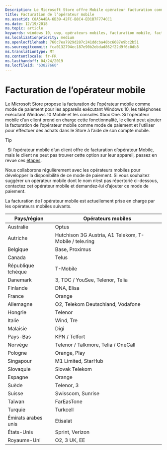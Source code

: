 ```yaml
---
Description: Le Microsoft Store offre Mobile opérateur facturation comme mode de paiement pour les opérateurs de téléphonie mobile qui prennent en charge cette fonctionnalité.
title: Facturation de l’opérateur mobile
ms.assetid: C8A5A4BA-6B39-42FC-B8C4-ED1B7F774CC1
ms.date: 12/19/2018
ms.topic: article
keywords: windows 10, uwp, opérateurs mobiles, facturation mobile, facturation de l’opérateur mobile
ms.localizationpriority: medium
ms.openlocfilehash: 760c7ea7929d287c241ddcba48bc6687e9bc2b51
ms.sourcegitcommit: fca0132794ec187e90b2ebdad862f22d9f6c0db8
ms.translationtype: MT
ms.contentlocale: fr-FR
ms.lasthandoff: 04/24/2019
ms.locfileid: "63827660"
---
```

# <a name="mobile-operator-billing"></a>Facturation de l’opérateur mobile


Le Microsoft Store propose la facturation de l’opérateur mobile comme mode de paiement pour les appareils exécutant Windows 10, les téléphones exécutant Windows 10 Mobile et les consoles Xbox One. Si l’opérateur mobile d’un client prend en charge cette fonctionnalité, le client peut ajouter la facturation de l’opérateur mobile comme mode de paiement et l’utiliser pour effectuer des achats dans le Store à l’aide de son compte mobile.

> [!TIP]
>  Si l’opérateur mobile d’un client offre de facturation d’opérateur Mobile, mais le client ne peut pas trouver cette option sur leur appareil, passez en revue ces [étapes](https://go.microsoft.com/fwlink/p/?LinkId=523993).

Nous collaborons régulièrement avec les opérateurs mobiles pour développer la disponibilité de ce mode de paiement. Si vous souhaitez suggérer un opérateur mobile dont le nom n’est pas répertorié ci-dessous, contactez cet opérateur mobile et demandez-lui d’ajouter ce mode de paiement.

La facturation de l'opérateur mobile est actuellement prise en charge par les opérateurs mobiles suivants.

| Pays/région       | Opérateurs mobiles                                        |
|----------------------|---------------------------------------------------------|
| Australie            | Optus                                                   |
| Autriche              | Hutchison 3G Austria, A1 Telekom, T-Mobile / tele.ring  |
| Belgique              | Base, Proximus                                          |
| Canada               | Telus                                                   |
| République tchèque       | T-Mobile                                                |
| Danemark              | 3, TDC / YouSee, Telenor, Telia                         |
| Finlande              | DNA, Elisa                                              |
| France               | Orange                                                  |
| Allemagne              | O2, Telekom Deutschland, Vodafone                       |
| Hongrie              | Telenor                                                 |
| Italie                | Wind, Tre                                               |
| Malaisie             | Digi                                                    |
| Pays-Bas          | KPN / Telfort                                           |
| Norvège               | Telenor / Talkmore, Telia / OneCall                     |
| Pologne               | Orange, Play                                            |
| Singapour            | M1 Limited, StarHub                                     |
| Slovaquie             | Slovak Telekom                                          |
| Espagne                | Orange                                                  |
| Suède               | Telenor, 3                                              |
| Suisse          | Swisscom, Sunrise                                       |
| Taïwan               | FarEasTone                                              |
| Turquie               | Turkcell                                                |
| Émirats arabes unis | Etisalat                                                |
| États-Unis        | Sprint, Verizon                                         |
| Royaume-Uni       | O2, 3 UK, EE                                            |

 



 


 

 




